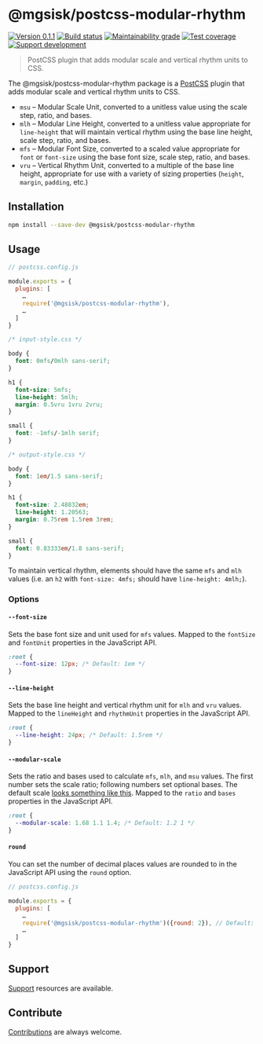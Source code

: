 # @mgsisk/postcss-modular-rhythm

[![Version 0.1.1][img-version]][url-version]
[![Build status][img-build]][url-build]
[![Maintainability grade][img-maintainability]][url-maintainability]
[![Test coverage][img-coverage]][url-coverage]
[![Support development][img-support]][url-support]

> PostCSS plugin that adds modular scale and vertical rhythm units to CSS.

The @mgsisk/postcss-modular-rhythm package is a [PostCSS][] plugin that adds
modular scale and vertical rhythm units to CSS.

- `msu` – Modular Scale Unit, converted to a unitless value using the scale
  step, ratio, and bases.
- `mlh` – Modular Line Height, converted to a unitless value appropriate for
  `line-height` that will maintain vertical rhythm using the base line height,
  scale step, ratio, and bases.
- `mfs` – Modular Font Size, converted to a scaled value appropriate for `font`
  or `font-size` using the base font size, scale step, ratio, and bases.
- `vru` – Vertical Rhythm Unit, converted to a multiple of the base line height,
  appropriate for use with a variety of sizing properties (`height`, `margin`,
  `padding`, etc.)

[PostCSS]: https://postcss.org/

## Installation

```sh
npm install --save-dev @mgsisk/postcss-modular-rhythm
```

## Usage

```js
// postcss.config.js

module.exports = {
  plugins: [
    …
    require('@mgsisk/postcss-modular-rhythm'),
    …
  ]
}
```

```css
/* input-style.css */

body {
  font: 0mfs/0mlh sans-serif;
}

h1 {
  font-size: 5mfs;
  line-height: 5mlh;
  margin: 0.5vru 1vru 2vru;
}

small {
  font: -1mfs/-1mlh serif;
}
```

```css
/* output-style.css */

body {
  font: 1em/1.5 sans-serif;
}

h1 {
  font-size: 2.48832em;
  line-height: 1.20563;
  margin: 0.75rem 1.5rem 3rem;
}

small {
  font: 0.83333em/1.8 sans-serif;
}
```

To maintain vertical rhythm, elements should have the same `mfs` and `mlh`
values (i.e. an `h2` with `font-size: 4mfs;` should have `line-height: 4mlh;`).

### Options

#### `--font-size`

Sets the base font size and unit used for `mfs` values. Mapped to the `fontSize`
and `fontUnit` properties in the JavaScript API.

```css
:root {
  --font-size: 12px; /* Default: 1em */
}
```

#### `--line-height`

Sets the base line height and vertical rhythm unit for `mlh` and `vru` values.
Mapped to the `lineHeight` and `rhythmUnit` properties in the JavaScript API.

```css
:root {
  --line-height: 24px; /* Default: 1.5rem */
}
```

#### `--modular-scale`

Sets the ratio and bases used to calculate `mfs`, `mlh`, and `msu` values. The
first number sets the scale ratio; following numbers set optional bases. The
default scale [looks something like this][default-scale]. Mapped to the `ratio`
and `bases` properties in the JavaScript API.

```css
:root {
  --modular-scale: 1.68 1.1 1.4; /* Default: 1.2 1 */
}
```

[default-scale]: https://modularscale.com/?1&em&1.2

#### `round`

You can set the number of decimal places values are rounded to in the JavaScript
API using the `round` option.

```js
// postcss.config.js

module.exports = {
  plugins: [
    …
    require('@mgsisk/postcss-modular-rhythm')({round: 2}), // Default: 5
    …
  ]
}
```

## Support

[Support][] resources are available.

[support]: https://github.com/mgsisk/postcss-modular-rhythm/blob/master/support.md

## Contribute

[Contributions][] are always welcome.

[Contributions]: https://github.com/mgsisk/postcss-modular-rhythm/blob/master/contributing.md

[img-version]: https://img.shields.io/npm/v/@mgsisk/postcss-modular-rhythm.svg?logo=npm
[img-build]: https://img.shields.io/travis/mgsisk/postcss-modular-rhythm.svg?logo=travis
[img-maintainability]: https://api.codeclimate.com/v1/badges/8b8f81bb59d88cea1e89/maintainability
[img-coverage]: https://api.codeclimate.com/v1/badges/8b8f81bb59d88cea1e89/test_coverage
[img-support]: https://img.shields.io/badge/donate-coffee-darkorange.svg?logo=gratipay&logoColor=fff

[url-version]: https://npmjs.com/package/@mgsisk/postcss-modular-rhythm
[url-build]: https://travis-ci.org/mgsisk/postcss-modular-rhythm
[url-maintainability]: https://codeclimate.com/github/mgsisk/postcss-modular-rhythm/maintainability
[url-coverage]: https://codeclimate.com/github/mgsisk/postcss-modular-rhythm/test_coverage
[url-support]: https://buymeacoffee.com/mgsisk
